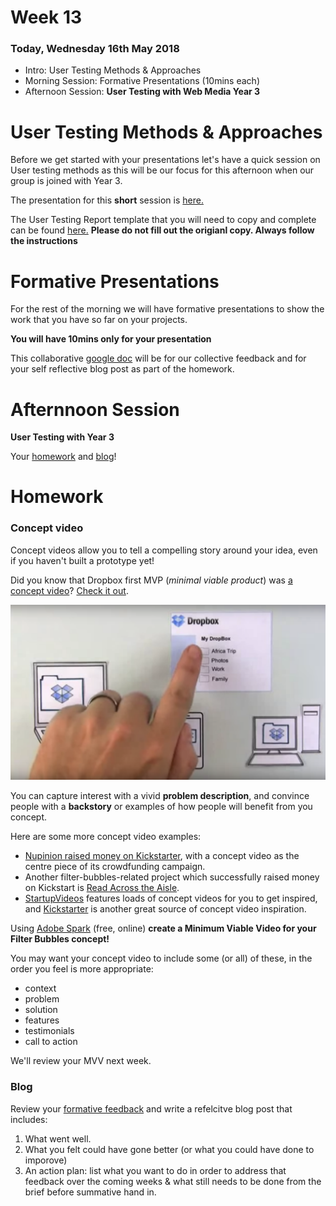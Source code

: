# Week 13

### Today, Wednesday 16th May 2018

* Intro: User Testing Methods & Approaches
* Morning Session: Formative Presentations (10mins each)
* Afternoon Session: **User Testing with Web Media Year 3**

# User Testing Methods & Approaches

Before we get started with your presentations let's have a quick session on User testing methods as this will be our focus for this afternoon when our group is joined with Year 3. 

The presentation for this **short** session is [here.](https://docs.google.com/presentation/d/1Via8NuLvXGamU84TSKYyNmNCNA7JSxkCkoMiyrZy4zk/edit?usp=sharing)

The User Testing Report template that you will need to copy and complete can be found [here.](https://github.com/RavensbourneWebMedia/UX-design/tree/2018/sessions/07#user-testing-your-prototype) **Please do not fill out the origianl copy. Always follow the instructions**

# Formative Presentations

For the rest of the morning we will have formative presentations to show the work that you have so far on your projects. 

**You will have 10mins only for your presentation**

This collaborative [google doc](https://docs.google.com/document/d/1OxjN01zcPA3SB-VnlBoNxISqL2fFysUN1jyk2m88a0w/edit?usp=sharing) will be for our collective feedback and for your self reflective blog post as part of the homework. 

# Afternnoon Session

**User Testing with Year 3**

Your [homework](#homework) and [blog](#blog)!

# Homework

### Concept video

Concept videos allow you to tell a compelling story around your idea, even if you haven't built a prototype yet!

Did you know that Dropbox first MVP (*minimal viable product*) was [a concept video](https://techcrunch.com/2011/10/19/dropbox-minimal-viable-product/)? [Check it out](https://www.youtube.com/watch?v=w4eTR7tci6A).

[![](assets/dropbox.png)](https://www.youtube.com/watch?v=w4eTR7tci6A)

You can capture interest with a vivid **problem description**, and convince people with a **backstory** or examples of how people will benefit from you concept.

Here are some more concept video examples:
 
* [Nupinion raised money on Kickstarter](https://www.kickstarter.com/projects/benjamingibert/nupinion-the-smart-news-toolbox-for-digital-citize), with a concept video as the centre piece of its crowdfunding campaign. 
* Another filter-bubbles-related project which successfully raised money on Kickstart is [Read Across the Aisle](https://www.kickstarter.com/projects/72264020/read-across-the-aisle).
* [StartupVideos](http://startup-videos.com/) features loads of concept videos for you to get inspired, and [Kickstarter](https://www.kickstarter.com/) is another great source of concept video inspiration.

Using [Adobe Spark](https://spark.adobe.com) (free, online) **create a Minimum Viable Video for your Filter Bubbles concept!**

You may want your concept video to include some (or all) of these, in the order you feel is more appropriate:

- context
- problem
- solution
- features
- testimonials
- call to action

We'll review your MVV next week.

### Blog

Review your [formative feedback](https://docs.google.com/document/d/1OxjN01zcPA3SB-VnlBoNxISqL2fFysUN1jyk2m88a0w/edit?usp=sharing) and write a refelcitve blog post that includes: 

1. What went well. 
2. What you felt could have gone better (or what you could have done to imporove)
3. An action plan: list what you want to do in order to address that feedback over the coming weeks & what still needs to be done from the brief before summative hand in. 


<!---

Read [this guide](https://www.kickstarter.com/help/handbook/your_story) from Kickstarter on how to craft a compelling video (it starts with a compelling story). 

The blog about how you crafted your own concept video, and explain your choices (of story structure, imagery, tone, music etc.).






<!---

We'll continue working with the SCWA students on your [*filter bubbles* brief](../../projects/filter-bubbles).

All the material for today is in [this presentation](https://docs.google.com/presentation/d/1iIiXBQqVjyl_GTSB-cc6-6v0DtqJ5FdMqa0GxJo39f4/edit?usp=sharing).

[![](assets/pres.png)](https://docs.google.com/presentation/d/1iIiXBQqVjyl_GTSB-cc6-6v0DtqJ5FdMqa0GxJo39f4/edit?usp=sharing)

The plan with approximate timings:

* 10:00 - 10:55 [**Tutorials**](https://docs.google.com/document/d/1ArfHiJFohSsvcbQ5Qtq0r6h3GZmiquCLoG7tvGKb2RQ/edit#heading=h.bo009u261hi5)
* 11:00 - 11:20 **User-testing**: what, why and how 
* 11:20 - 11:50 Exercise: **user-test your idea / prototype** with at least 3 people
* 11:50 - 12:30 Exercise: **review** the user-testing feedback and **iterate** your idea / prototype 
* 12:30 - 13:00 lunch `<br>`
* 13:00 - 13:45 Exercise *rinse & repeat*: **user-test your idea / prototype** with at least 3 people
* 13:45 - 14:00 Reflection (feedback + action plan)
* 14:00 - 16:00 [**Tutorials**](https://docs.google.com/document/d/1ArfHiJFohSsvcbQ5Qtq0r6h3GZmiquCLoG7tvGKb2RQ/edit#heading=h.bo009u261hi5)

Your [homework](#homework) and [blog](#blog)!

# Homework

### Concept video

Concept videos allow you to tell a compelling story around your idea, even if you haven't built a prototype yet!

Did you know that Dropbox first MVP (*minimal viable product*) was [a concept video](https://techcrunch.com/2011/10/19/dropbox-minimal-viable-product/)? [Check it out](https://www.youtube.com/watch?v=w4eTR7tci6A).

[![](assets/dropbox.png)](https://www.youtube.com/watch?v=w4eTR7tci6A)

You can capture interest with a vivid **problem description**, and convince people with a **backstory** or examples of how people will benefit from you concept.

Here are some more concept video examples:
 
* [Nupinion raised money on Kickstarter](https://www.kickstarter.com/projects/benjamingibert/nupinion-the-smart-news-toolbox-for-digital-citize), with a concept video as the centre piece of its crowdfunding campaign. 
* Another filter-bubbles-related project which successfully raised money on Kickstart is [Read Across the Aisle](https://www.kickstarter.com/projects/72264020/read-across-the-aisle).
* [StartupVideos](http://startup-videos.com/) features loads of concept videos for you to get inspired, and [Kickstarter](https://www.kickstarter.com/) is another great source of concept video inspiration.

Using [Adobe Spark](https://spark.adobe.com) (free, online) **create a Minimum Viable Video for your Filter Bubbles concept!**

You may want your concept video to include some (or all) of these, in the order you feel is more appropriate:

- context
- problem
- solution
- features
- testimonials
- call to action

We'll review your MVV next week.

### Blog

Read [this guide](https://www.kickstarter.com/help/handbook/your_story) from Kickstarter on how to craft a compelling video (it starts with a compelling story). 

The blog about how you crafted your own concept video, and explain your choices (of story structure, imagery, tone, music etc.).